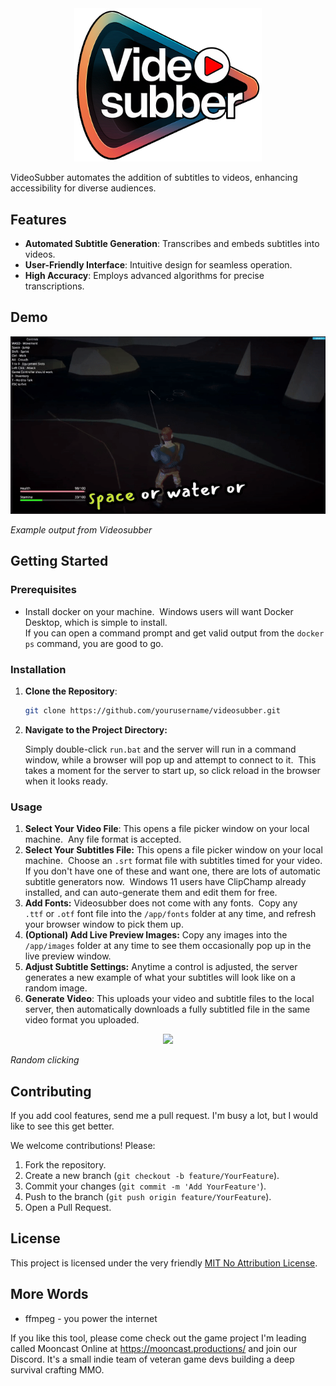 <div style="text-align: center;">
    <img src="readme/videosubber.png" width="300">
</div>

VideoSubber automates the addition of subtitles to videos, enhancing accessibility for diverse audiences.

## Features

- **Automated Subtitle Generation**: Transcribes and embeds subtitles into videos.
- **User-Friendly Interface**: Intuitive design for seamless operation.
- **High Accuracy**: Employs advanced algorithms for precise transcriptions.

## Demo

<div style="text-align: center;">
    <img src="readme/output.gif">
</div>

*Example output from Videosubber*

## Getting Started

### Prerequisites

- Install docker on your machine.  Windows users will want Docker Desktop, which is simple to install.\
  If you can open a command prompt and get valid output from the `docker ps` command, you are good to go.

### Installation

1. **Clone the Repository**:
   ```bash
   git clone https://github.com/yourusername/videosubber.git
   ```
2. **Navigate to the Project Directory:**

   Simply double-click `run.bat` and the server will run in a command window, while a browser will pop up and attempt to connect to it.  This takes a moment for the server to start up, so click reload in the browser when it looks ready.

### Usage

1. **Select Your Video File**: This opens a file picker window on your local machine.  Any file format is accepted.
2. **Select Your Subtitles File:** This opens a file picker window on your local machine.  Choose an `.srt` format file with subtitles timed for your video.  If you don't have one of these and want one, there are lots of automatic subtitle generators now.  Windows 11 users have ClipChamp already installed, and can auto-generate them and edit them for free.
3. **Add Fonts:** Videosubber does not come with any fonts.  Copy any `.ttf` or `.otf` font file into the `/app/fonts` folder at any time, and refresh your browser window to pick them up.
4. **(Optional) Add Live Preview Images:** Copy any images into the `/app/images` folder at any time to see them occasionally pop up in the live preview window.
5. **Adjust Subtitle Settings:** Anytime a control is adjusted, the server generates a new example of what your subtitles will look like on a random image.
6. **Generate Video**: This uploads your video and subtitle files to the local server, then automatically downloads a fully subtitled file in the same video format you uploaded.

<div style="text-align: center;">
    <img src="readme/demo.gif">
</div>

*Random clicking*

## Contributing

If you add cool features, send me a pull request. I'm busy a lot, but I would like to see this get better.

We welcome contributions! Please:

1. Fork the repository.
2. Create a new branch (`git checkout -b feature/YourFeature`).
3. Commit your changes (`git commit -m 'Add YourFeature'`).
4. Push to the branch (`git push origin feature/YourFeature`).
5. Open a Pull Request.

## License

This project is licensed under the very friendly [MIT No Attribution License](LICENSE).

## More Words

- ffmpeg - you power the internet

If you like this tool, please come check out the game project I'm leading called Mooncast Online at https://mooncast.productions/ and join our Discord.  It's a small indie team of veteran game devs building a deep survival crafting MMO.

